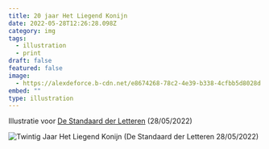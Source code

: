 ```yaml
---
title: 20 jaar Het Liegend Konijn
date: 2022-05-28T12:26:28.098Z
category: img
tags:
  - illustration
  - print
draft: false
featured: false
image:
  - https://alexdeforce.b-cdn.net/e8674268-78c2-4e39-b338-4cfbb5d8028d.jpeg
embed: ""
type: illustration
---
```

Illustratie voor [De Standaard der Letteren](https://www.standaard.be/cnt/dmf20220526_95648858) (28/05/2022)

![Twintig Jaar Het Liegend Konijn (De Standaard der Letteren 28/05/2022)](https://alexdeforce.b-cdn.net/cfea4295-7fa7-417b-9d78-03147f55e6b0.jpeg "Twintig Jaar Het Liegend Konijn (De Standaard der Letteren 28/05/2022)")